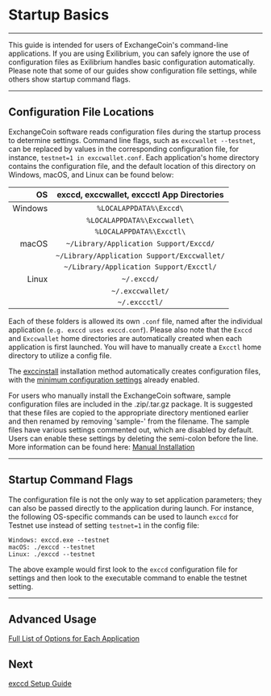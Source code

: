 # Startup Basics

---

This guide is intended for users of ExchangeCoin's command-line applications. If you are using Exilibrium, you can safely ignore the use of configuration files as Exilibrium handles basic configuration automatically. Please note that some of our guides show configuration file settings, while others show startup command flags.

---

## Configuration File Locations

ExchangeCoin software reads configuration files during the startup process to determine settings. Command line flags, such as `exccwallet --testnet`, can be replaced by values in the corresponding configuration file, for instance, `testnet=1 in exccwallet.conf`. Each application's home directory contains the configuration file, and the default location of this directory on Windows, macOS, and Linux can be found below:

| OS      | exccd, exccwallet, exccctl App Directories    |
| -------:|:------------------------------------------:|
| Windows | `%LOCALAPPDATA%\Exccd\`                     |
|         | `%LOCALAPPDATA%\Exccwallet\`                |
|         | `%LOCALAPPDATA%\Excctl\`                   |
| macOS   | `~/Library/Application Support/Exccd/`      |
|         | `~/Library/Application Support/Exccwallet/` |
|         | `~/Library/Application Support/Excctl/`    |
| Linux   | `~/.exccd/`                                 |
|         | `~/.exccwallet/`                            |
|         | `~/.exccctl/`                               |

Each of these folders is allowed its own `.conf` file, named after the individual application (`e.g. exccd uses exccd.conf`). Please also note that the `Exccd` and `Exccwallet` home directories are automatically created when each application is first launched. You will have to manually create a `Excctl` home directory to utilize a config file.

The [exccinstall](cli-installation.md) installation method automatically creates configuration files, with the [minimum configuration settings](../../advanced/manual-cli-install.md#minimum-configuration) already enabled. 

For users who manually install the ExchangeCoin software, sample configuration files are included in the .zip/.tar.gz package. It is suggested that these files are copied to the appropriate directory mentioned earlier and then renamed by removing 'sample-' from the filename. The sample files have various settings commented out, which are disabled by default. Users can enable these settings by deleting the semi-colon before the line. More information can be found here: [Manual Installation](../../advanced/manual-cli-install.md#installation)

---

## Startup Command Flags

The configuration file is not the only way to set application parameters; they can also be passed directly to the application during launch. For instance, the following OS-specific commands can be used to launch `exccd` for Testnet use instead of setting `testnet=1` in the config file:

    Windows: exccd.exe --testnet
    macOS: ./exccd --testnet
    Linux: ./exccd --testnet

The above example would first look to the `exccd` configuration file for settings and then look to the executable command to enable the testnet setting. 

---

## Advanced Usage

[Full List of Options for Each Application](exccd-and-exccwallet-cli-arguments.md)


## Next

[exccd Setup Guide](exccd-setup.md)
